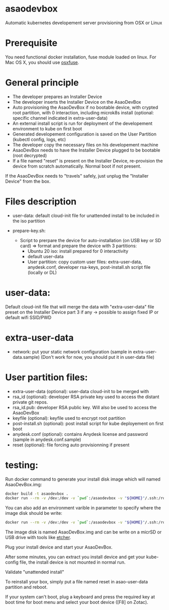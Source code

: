 # asaodevbox
Automatic kubernetes developement server provisioning from OSX or Linux

# Prerequisite

You need functional docker installation, fuse module loaded on linux. For Mac OS X, you should use [osxfuse](https://osxfuse.github.io/).

# General principle
- The developer prepares an Installer Device
- The developer inserts the Installer Device on the AsaoDevBox
- Auto provisioning the AsaoDevBox if no bootable device, with crypted root partition, with 0 interaction, including microk8s install (optional: specific channel indicated in extra-user-data)
- An external install script is run for deployment of the developement environment to kube on first boot
- Generated developement configuration is saved on the User Partition (kubectl config, logs, etc)
- The developer copy the necessary files on his developement machine
- AsaoDevBox needs to have the Installer Device plugged to be bootable (root decrypted)
- If a file named "reset" is present on the Installer Device, re-provision the device from scratch automatically. Normal boot if not present.

If the AsaoDevBox needs to "travels" safely, just unplug the "Installer Device" from the box.

# Files description

- user-data: default cloud-init file for unattended install to be included in the iso partition

- prepare-key.sh:
  - Script to prerpare the device for auto-installation (on USB key or SD card)
    => format and prepare the device with 3 partitions:
      - Ubuntu 20 iso: install prepared for 0 interactivity
      - default user-data
      - User partition: copy custom user files: extra-user-data, anydesk.conf, developer rsa-keys, post-install.sh script file (locally or DL)

# user-data:

Default cloud-init file that will merge the data with "extra-user-data" file preset on the Installer Device part 3 if any -> possible to assign fixed IP or default wifi SSID/PWD

# extra-user-data

- network: put your static network configuration (sample in extra-user-data.sample) (Don't work for now, you should put it in user-data file)

# User partition files:

- extra-user-data (optional): user-data cloud-init to be merged with 
- rsa_id (optional): developer RSA private key used to access the distant private git repos.
- rsa_id.pub: developer RSA public key. Will also be used to access the AsaoDevBox
- keyfile (optional): keyfile used to encrypt root partition
- post-install.sh (optional): post install script for kube deployement on first boot
- anydesk.conf (optional): contains Anydesk license and password (sample in anydesk.conf.sample)
- reset (optional): file forcing auto provisionning if present

# testing:

Run docker command to generate your install disk image which will named AsaoDevBox.img:

```bash
docker build -t asaodevbox .
docker run --rm -v /dev:/dev -v `pwd`:/asaodevbox -v "${HOME}"/.ssh:/root/.ssh --privileged --workdir /asaodevbox -ti asaodevbox
```

You can also add an environment varible in parameter to specify where the image disk should be write:

```bash
docker run --rm -v /dev:/dev -v `pwd`:/asaodevbox -v "${HOME}"/.ssh:/root/.ssh --privileged --workdir /asaodevbox -e OUTPUT_DIR=/tmp -ti asaodevbox
```

The image disk is named AsaoDevBox.img and can be write on a micrSD or USB drive with tools like [etcher](https://www.balena.io/etcher/).

Plug your install device and start your AsaoDevBox.

After some minutes, you can extract you install device and get your kube-config file, the install device is not mounted in normal run.

Validate "unattended install"

To reinstall your box, simply put a file named reset in asao-user-data partition and reboot.

If your system can't boot, plug a keyboard and press the required key at boot time for boot menu and select your boot device ([F8] on Zotac).